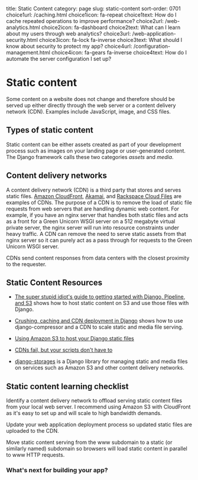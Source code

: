 title: Static Content
category: page
slug: static-content
sort-order: 0701
choice1url: /caching.html
choice1icon: fa-repeat
choice1text: How do I cache repeated operations to improve performance?
choice2url: /web-analytics.html
choice2icon: fa-dashboard
choice2text: What can I learn about my users through web analytics?
choice3url: /web-application-security.html
choice3icon: fa-lock fa-inverse
choice3text: What should I know about security to protect my app?
choice4url: /configuration-management.html
choice4icon: fa-gears fa-inverse
choice4text: How do I automate the server configuration I set up?


# Static content
Some content on a website does not change and therefore should be served
up either directly through the web server or a content delivery network (CDN).
Examples include JavaScript, image, and CSS files.


## Types of static content
Static content can be either assets created as part of your development
process such as images on your landing page or user-generated content. The 
Django framework calls these two categories *assets* and *media*.


## Content delivery networks
A content delivery network (CDN) is a third party that stores and serves 
static files. [Amazon CloudFront](http://aws.amazon.com/cloudfront/),
[Akamai](http://www.akamai.com/), and 
[Rackspace Cloud Files](http://www.rackspace.com/cloud/public/files/) 
are examples of CDNs. The purpose of a CDN is to remove the load of static
file requests from web servers that are handling dynamic web content. For
example, if you have an nginx server that handles both static files and 
acts as a front for a Green Unicorn WSGI server on a 512 megabyte 
virtual private server, the nginx server will run into resource 
constraints under heavy traffic. A CDN can remove the need to serve static
assets from that nginx server so it can purely act as a pass through for 
requests to the Green Unicorn WSGI server.

CDNs send content responses from data centers with the closest proximity to the requester.


## Static Content Resources
* [The super stupid idiot's guide to getting started with Django, Pipeline, and S3](http://blog.iambob.me/the-super-stupid-idiots-guide-to-getting-started-with-django-pipeline-and-s3/)
  shows how to host static content on S3 and use those files with Django.

* [Crushing, caching and CDN deployment in Django](http://tech.marksblogg.com/crushing-caching-cdn-django.html)
  shows how to use django-compressor and a CDN to scale static and media
  file serving.

* [Using Amazon S3 to host your Django static files](http://blog.doismellburning.co.uk/2012/07/14/using-amazon-s3-to-host-your-django-static-files/)

* [CDNs fail, but your scripts don't have to](http://www.hanselman.com/blog/CDNsFailButYourScriptsDontHaveToFallbackFromCDNToLocalJQuery.aspx)

* [django-storages](http://django-storages.readthedocs.org/en/latest/) is 
a Django library for managing static and media files on services such as
Amazon S3 and other content delivery networks.


## Static content learning checklist
<i class="fa fa-check-square-o"></i>
Identify a content delivery network to offload serving static content files
from your local web server. I recommend using Amazon S3 with CloudFront as 
it's easy to set up and will scale to high bandwidth demands.

<i class="fa fa-check-square-o"></i>
Update your web application deployment process so updated static files are
uploaded to the CDN. 

<i class="fa fa-check-square-o"></i>
Move static content serving from the www subdomain to a static (or similarly
named) subdomain so browsers will load static content in parallel to www
HTTP requests.


### What's next for building your app?
